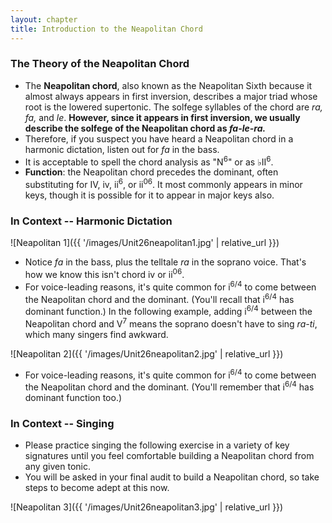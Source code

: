 ```yaml
---
layout: chapter
title: Introduction to the Neapolitan Chord
---
```


### The Theory of the Neapolitan Chord

- The **Neapolitan chord**, also known as the Neapolitan Sixth because it almost always appears in first inversion, describes a major triad whose root is the lowered supertonic. The solfege syllables of the chord are *ra, fa,* and *le*. **However, since it appears in first inversion, we usually describe the solfege of the Neapolitan chord as *fa-le-ra.***
- Therefore, if you suspect you have heard a Neapolitan chord in a harmonic dictation, listen out for *fa* in the bass.
- It is acceptable to spell the chord analysis as "N<sup>6</sup>" or as &#9837;II<sup>6</sup>.
- **Function**: the Neapolitan chord precedes the dominant, often substituting for IV, iv, ii<sup>6</sup>, or ii<sup>06</sup>. It most commonly appears in minor keys, though it is possible for it to appear in major keys also.

### In Context -- Harmonic Dictation

![Neapolitan 1]({{ '/images/Unit26neapolitan1.jpg' | relative_url }})

- Notice *fa* in the bass, plus the telltale *ra* in the soprano voice. That's how we know this isn't chord iv or ii<sup>06</sup>.
- For voice-leading reasons, it's quite common for i<sup>6/4</sup> to come between the Neapolitan chord and the dominant. (You'll recall that i<sup>6/4</sup> has dominant function.) In the following example, adding i<sup>6/4</sup> between the Neapolitan chord and V<sup>7</sup> means the soprano doesn't have to sing *ra-ti*, which many singers find awkward.

![Neapolitan 2]({{ '/images/Unit26neapolitan2.jpg' | relative_url }})

- For voice-leading reasons, it's quite common for i<sup>6/4</sup> to come between the Neapolitan chord and the dominant. (You'll remember that i<sup>6/4</sup> has dominant function too.)

### In Context -- Singing

- Please practice singing the following exercise in a variety of key signatures until you feel comfortable building a Neapolitan chord from any given tonic. 
- You will be asked in your final audit to build a Neapolitan chord, so take steps to become adept at this now.

![Neapolitan 3]({{ '/images/Unit26neapolitan3.jpg' | relative_url }})